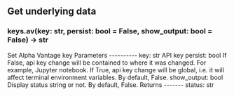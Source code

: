 ## Get underlying data 
### keys.av(key: str, persist: bool = False, show_output: bool = False) -> str

Set Alpha Vantage key
    Parameters
    ----------
        key: str
            API key
        persist: bool
            If False, api key change will be contained to where it was changed. For example, Jupyter notebook.
            If True, api key change will be global, i.e. it will affect terminal environment variables.
            By default, False.
        show_output: bool
            Display status string or not. By default, False.
    Returns
    -------
    status: str
